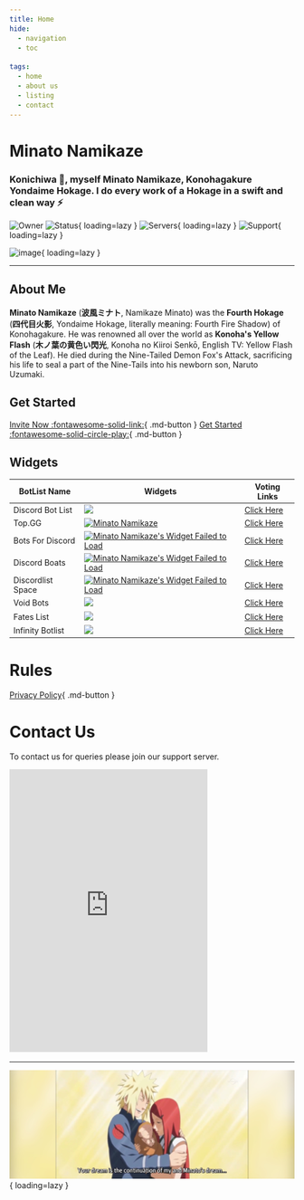 ```yaml
---
title: Home
hide:
  - navigation
  - toc

tags:
  - home
  - about us
  - listing
  - contact
---
```


# **Minato Namikaze**

### Konichiwa 👋, myself Minato Namikaze, Konohagakure Yondaime Hokage. I do every work of a Hokage in a swift and clean way ⚡


![Owner](https://api.discordlist.space/v2/bots/{{config.bot_discord_id}}/badge?property=owner&style=for-the-badge&color=orange) ![Status](https://top.gg/api/widget/status/{{config.bot_discord_id}}.svg){ loading=lazy }  ![Servers](https://top.gg/api/widget/servers/{{config.bot_discord_id}}.svg){ loading=lazy } ![Support](https://api.discordlist.space/v2/bots/{{config.bot_discord_id}}/badge?property=support&style=flat-square&color=orange){ loading=lazy }

![image](https://i.imgur.com/FzgLCHM.jpeg){ loading=lazy }

***

## About Me

**Minato Namikaze** (**波風ミナト**, Namikaze Minato) was the **Fourth Hokage** (**四代目火影**, Yondaime Hokage, literally meaning: Fourth Fire Shadow) of Konohagakure. He was renowned all over the world as **Konoha's Yellow Flash** (**木ノ葉の黄色い閃光**, Konoha no Kiiroi Senkō, English TV: Yellow Flash of the Leaf). He died during the Nine-Tailed Demon Fox's Attack, sacrificing his life to seal a part of the Nine-Tails into his newborn son, Naruto Uzumaki.


## Get Started

[Invite Now :fontawesome-solid-link:](https://discord.com/oauth2/authorize?client_id={{config.bot_discord_id}}&permissions=8&redirect_uri=https%3A%2F%2Fminatonamikaze-invites.herokuapp.com%2Finvite&scope=applications.commands%20bot&response_type=code&state=cube12345%3F%2FBot%20Website){ .md-button } [Get Started :fontawesome-solid-circle-play:](commands/index.md){ .md-button }

## Widgets


BotList Name     | Widgets       | Voting Links
------------     | ------------- | ------------- 
Discord Bot List | <a href="https://discordbotlist.com/bots/{{config.bot_discord_id}}" target="_blank"><img src="https://discordbotlist.com/api/v1/bots/{{config.bot_discord_id}}/widget" loading="lazy"></a> | [Click Here](https://discordbotlist.com/bots/minato-namikaze/upvote)
Top.GG           | <a href="https://top.gg/bot/{{config.bot_discord_id}}"  target="_blank"><img src="https://top.gg/api/widget/{{config.bot_discord_id}}.svg" alt="Minato Namikaze" loading="lazy" /></a> | [Click Here](https://top.gg/bot/{{config.bot_discord_id}}/vote)
Bots For Discord | <a href="https://discords.com/bots/bots/{{config.bot_discord_id}}" target="_blank"><img src="https://discords.com/bots/api/bot/{{config.bot_discord_id}}/widget" loading="lazy" title="Visit Minato Namikaze listed on Discords.com!" alt="Minato Namikaze's Widget Failed to Load" /></a> | [Click Here](https://discords.com/bots/bot/{{config.bot_discord_id}}/vote)
Discord Boats    | <a href="https://discord.boats/bot/{{config.bot_discord_id}}" target="_blank"><img loading="lazy" src="https://discord.boats/api/widget/{{config.bot_discord_id}}" title="Visit Minato Namikaze listed on Discord Boats!" alt="Minato Namikaze's Widget Failed to Load" /></a>  | [Click Here](https://discord.boats/bot/{{config.bot_discord_id}})
Discordlist Space | <a href="https://discordlist.space/bot/{{config.bot_discord_id}}" target="_blank"><img loading="lazy" src="https://api.discordlist.space/v2/bots/{{config.bot_discord_id}}/widget?background=7289DA&radius=6" title="Visit Minato Namikaze listed on Discordlist Space!" alt="Minato Namikaze's Widget Failed to Load" /></a> | [Click Here](https://discordlist.space/bot/{{config.bot_discord_id}}/upvote)
Void Bots        | <a href="https://voidbots.net/bot/{{config.bot_discord_id}}" target="_blank"><img loading="lazy" src="https://voidbots.net/api/embed/{{config.bot_discord_id}}?theme=dark" width="300" /></a> | [Click Here](https://voidbots.net/bot/{{config.bot_discord_id}}/vote)
Fates List       | <a href="https://fateslist.xyz/bot/{{config.bot_discord_id}}" target="_blank"><img loading="lazy" src="https://fateslist.xyz/api/bots/{{config.bot_discord_id}}/widget?format=png" /></a> | [Click Here](https://fateslist.xyz/bot/{{config.bot_discord_id}}/vote)
Infinity Botlist       | <a href="https://botlist.site/bots/{{config.bot_discord_id}}" target="_blank"><img loading="lazy" src="https://infinitybotlist.com/bots/{{config.bot_discord_id}}/widget?size=large" /></a> | [Click Here](https://infinitybotlist.com/bots/{{config.bot_discord_id}}/vote)


# Rules

[Privacy Policy](rules/privacy_policy.md){ .md-button }


# Contact Us

To contact us for queries please join our support server.

<iframe src="https://discord.com/widget?id=920190307595874304&theme=dark" width="350" height="500" allowtransparency="true" frameborder="0" sandbox="allow-popups allow-popups-to-escape-sandbox allow-same-origin allow-scripts"></iframe>


***

![Namikaze Family](assets/banner.jpg){ loading=lazy }

